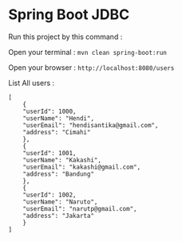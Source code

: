 # Spring Boot JDBC

Run this project by this command :

Open your terminal : `mvn clean spring-boot:run`

Open your browser : `http://localhost:8080/users`

List All users :

```
[
    {
    "userId": 1000,
    "userName": "Hendi",
    "userEmail": "hendisantika@gmail.com",
    "address": "Cimahi"
    },
    {
    "userId": 1001,
    "userName": "Kakashi",
    "userEmail": "kakashi@gmail.com",
    "address": "Bandung"
    },
    {
    "userId": 1002,
    "userName": "Naruto",
    "userEmail": "narutp@gmail.com",
    "address": "Jakarta"
    }
]
```
